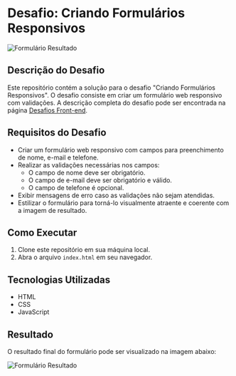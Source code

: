 # Desafio: Criando Formulários Responsivos

![Formulário Resultado](https://img001.prntscr.com/file/img001/eVvaWVxPS32cWuU0aJuRSw.png)

## Descrição do Desafio

Este repositório contém a solução para o desafio "Criando Formulários Responsivos". O desafio consiste em criar um formulário web responsivo com validações. A descrição completa do desafio pode ser encontrada na página [Desafios Front-end](https://efficient-sloth-d85.notion.site/Criando-formul-rios-462826c68ea54d61b1eff955158d1a6d).

## Requisitos do Desafio

- Criar um formulário web responsivo com campos para preenchimento de nome, e-mail e telefone.
- Realizar as validações necessárias nos campos:
  - O campo de nome deve ser obrigatório.
  - O campo de e-mail deve ser obrigatório e válido.
  - O campo de telefone é opcional.
- Exibir mensagens de erro caso as validações não sejam atendidas.
- Estilizar o formulário para torná-lo visualmente atraente e coerente com a imagem de resultado.

## Como Executar

1. Clone este repositório em sua máquina local.
2. Abra o arquivo `index.html` em seu navegador.

## Tecnologias Utilizadas

- HTML
- CSS
- JavaScript

## Resultado

O resultado final do formulário pode ser visualizado na imagem abaixo:

![Formulário Resultado](https://img001.prntscr.com/file/img001/eVvaWVxPS32cWuU0aJuRSw.png)

